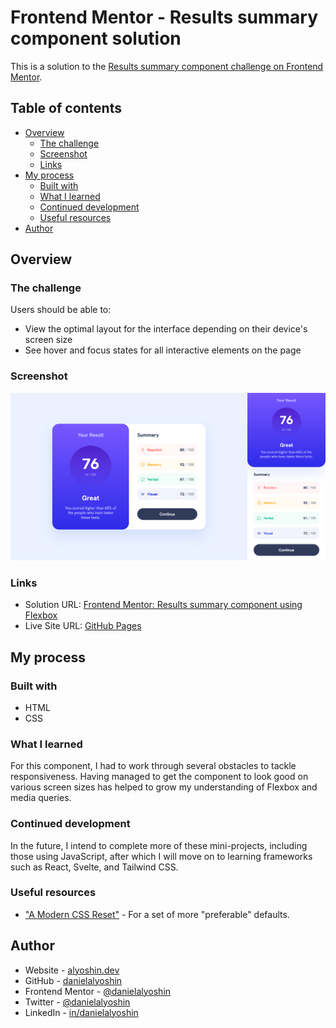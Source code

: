# Frontend Mentor - Results summary component solution

This is a solution to the [Results summary component challenge on Frontend Mentor](https://www.frontendmentor.io/challenges/results-summary-component-CE_K6s0maV).

## Table of contents

- [Overview](#overview)
  - [The challenge](#the-challenge)
  - [Screenshot](#screenshot)
  - [Links](#links)
- [My process](#my-process)
  - [Built with](#built-with)
  - [What I learned](#what-i-learned)
  - [Continued development](#continued-development)
  - [Useful resources](#useful-resources)
- [Author](#author)

## Overview

### The challenge

Users should be able to:

- View the optimal layout for the interface depending on their device's screen size
- See hover and focus states for all interactive elements on the page

### Screenshot

![](./solution-screenshot.png)

### Links

- Solution URL: [Frontend Mentor: Results summary component using Flexbox](https://www.frontendmentor.io/solutions/results-summary-component-using-flexbox-vasety17c7)
- Live Site URL: [GitHub Pages](https://danielalyoshin.github.io/frontend-mentor-results-summary-component/)

## My process

### Built with

- HTML
- CSS

### What I learned

For this component, I had to work through several obstacles to tackle responsiveness. Having managed to get the component to look good on various screen sizes has helped to grow my understanding of Flexbox and media queries.

### Continued development

In the future, I intend to complete more of these mini-projects, including those using JavaScript, after which I will move on to learning frameworks such as React, Svelte, and Tailwind CSS.

### Useful resources

- ["A Modern CSS Reset"](https://andy-bell.co.uk/a-modern-css-reset/) - For a set of more "preferable" defaults.

## Author

- Website - [alyoshin.dev](https://alyoshin.dev)
- GitHub - [danielalyoshin](https://github.com/danielalyoshin)
- Frontend Mentor - [@danielalyoshin](https://www.frontendmentor.io/profile/danielalyoshin)
- Twitter - [@danielalyoshin](https://www.twitter.com/danielalyoshin)
- LinkedIn - [in/danielalyoshin](https://www.linkedin.com/in/danielalyoshin/)